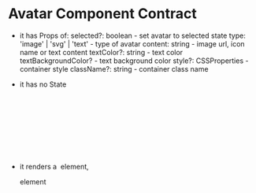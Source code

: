 # Avatar Component Contract

* it has Props of:
  selected?: boolean - set avatar to selected state
  type: 'image' | 'svg' | 'text'  - type of avatar
  content: string - image url, icon name or text content
  textColor?: string - text color
  textBackgroundColor? - text background color
  style?: CSSProperties - container style
  className?: string - container class name

* it has no State
* it renders a <img> element, <svg> element or <div> element

